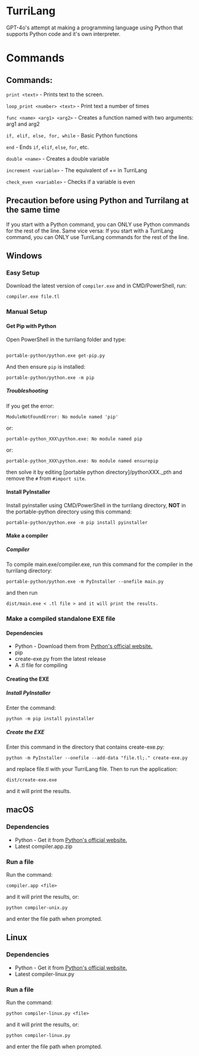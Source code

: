 # TurriLang
GPT-4o's attempt at making a programming language using Python that supports Python code and it's own interpreter.
# Commands
## Commands:

`print <text>` - Prints text to the screen.

`loop_print <number> <text>` - Print text a number of times

`func <name> <arg1> <arg2>` - Creates a function named with two arguments: arg1 and arg2

`if, elif, else, for, while` - Basic Python functions

`end` - Ends `if`, `elif`, `else`, `for`, etc.

`double <name>` - Creates a double variable

`increment <variable>` - The equivalent of += in TurriLang

`check_even <variable>` - Checks if a variable is even

## Precaution before using Python and Turrilang at the same time 
If you start with a Python command, you can ONLY use Python commands for the rest of the line.
Same vice versa: If you start with a TurriLang command, you can ONLY use TurriLang commands for the rest of the line.
## Windows
### Easy Setup
Download the latest version of `compiler.exe` and in CMD/PowerShell, run:
```
compiler.exe file.tl
```
### Manual Setup
#### Get Pip with Python
Open PowerShell in the turrilang folder and type:
```batch

portable-python/python.exe get-pip.py
```
And then ensure `pip` is installed:
```batch
portable-python/python.exe -m pip
```
##### Troubleshooting
If you get the error:
```
ModuleNotFoundError: No module named 'pip'
```
or:
```
portable-python_XXX\python.exe: No module named pip
```
or:
```
portable-python_XXX\python.exe: No module named ensurepip
```
then solve it by editing [portable python directory]/pythonXXX._pth and remove the `#` from `#import site`.
#### Install PyInstaller
Install pyinstaller using CMD/PowerShell in the turrilang directory, **NOT** in the portable-python directory using this command:
```batch
portable-python/python.exe -m pip install pyinstaller
```
#### Make a compiler
##### Compiler
To compile main.exe/compiler.exe, run this command for the compiler in the turrilang directory:
```
portable-python/python.exe -m PyInstaller --onefile main.py
```
and then run
```
dist/main.exe < .tl file > and it will print the results.
```
### Make a compiled standalone EXE file
#### Dependencies
- Python - Download them from [Python's official website.](https://python.org)
- pip
- create-exe.py from the latest release
- A .tl file for compiling

#### Creating the EXE
##### Install PyInstaller
Enter the command:
```
python -m pip install pyinstaller
```
##### Create the EXE
Enter this command in the directory that contains create-exe.py:
```
python -m PyInstaller --onefile --add-data "file.tl;." create-exe.py
```
and replace file.tl with your TurriLang file.
Then to run the application:
```
dist/create-exe.exe
```
and it will print the results.
## macOS

### Dependencies
- Python - Get it from [Python's official website.](https://python.org)
- Latest compiler.app.zip
### Run a file
Run the command:
```
compiler.app <file>
```
and it will print the results, or:
```
python compiler-unix.py
```
and enter the file path when prompted.
## Linux
### Dependencies
- Python - Get it from [Python's official website.](https://python.org)
- Latest compiler-linux.py
### Run a file
Run the command:
```
python compiler-linux.py <file>
```
and it will print the results, or:
```
python compiler-linux.py
```
and enter the file path when prompted.
